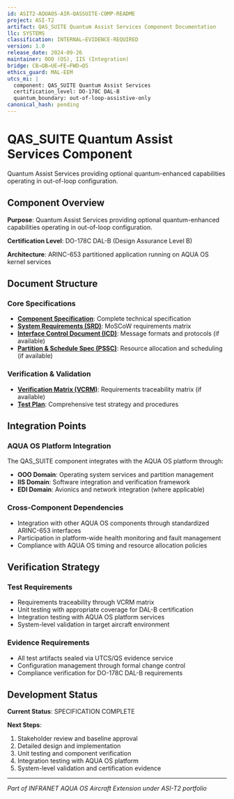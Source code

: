 ```yaml
---
id: ASIT2-AQUAOS-AIR-QASSUITE-COMP-README
project: ASI-T2
artifact: QAS_SUITE Quantum Assist Services Component Documentation
llc: SYSTEMS
classification: INTERNAL–EVIDENCE-REQUIRED
version: 1.0
release_date: 2024-09-26
maintainer: OOO (OS), IIS (Integration)
bridge: CB→QB→UE→FE→FWD→QS
ethics_guard: MAL-EEM
utcs_mi: |
  component: QAS_SUITE Quantum Assist Services
  certification_level: DO-178C DAL-B
  quantum_boundary: out-of-loop-assistive-only
canonical_hash: pending
---
```


# QAS_SUITE Quantum Assist Services Component

Quantum Assist Services providing optional quantum-enhanced capabilities operating in out-of-loop configuration.

## Component Overview

**Purpose**: Quantum Assist Services providing optional quantum-enhanced capabilities operating in out-of-loop configuration.

**Certification Level**: DO-178C DAL-B (Design Assurance Level B)

**Architecture**: ARINC-653 partitioned application running on AQUA OS kernel services

## Document Structure

### Core Specifications
- **[Component Specification](./QAS_SUITE_Component_Spec.md)**: Complete technical specification
- **[System Requirements (SRD)](./QAS_SUITE_SRD.md)**: MoSCoW requirements matrix
- **[Interface Control Document (ICD)](./QAS_SUITE_ICD.yaml)**: Message formats and protocols (if available)
- **[Partition & Schedule Spec (PSSC)](./QAS_SUITE_PSSC.json)**: Resource allocation and scheduling (if available)

### Verification & Validation
- **[Verification Matrix (VCRM)](./QAS_SUITE_VCRM.csv)**: Requirements traceability matrix (if available)
- **[Test Plan](./QAS_SUITE_Test_Plan.md)**: Comprehensive test strategy and procedures

## Integration Points

### AQUA OS Platform Integration
The QAS_SUITE component integrates with the AQUA OS platform through:
- **OOO Domain**: Operating system services and partition management
- **IIS Domain**: Software integration and verification framework
- **EDI Domain**: Avionics and network integration (where applicable)

### Cross-Component Dependencies
- Integration with other AQUA OS components through standardized ARINC-653 interfaces
- Participation in platform-wide health monitoring and fault management
- Compliance with AQUA OS timing and resource allocation policies

## Verification Strategy

### Test Requirements
- Requirements traceability through VCRM matrix
- Unit testing with appropriate coverage for DAL-B certification
- Integration testing with AQUA OS platform services
- System-level validation in target aircraft environment

### Evidence Requirements
- All test artifacts sealed via UTCS/QS evidence service
- Configuration management through formal change control
- Compliance verification for DO-178C DAL-B requirements

## Development Status

**Current Status**: SPECIFICATION COMPLETE

**Next Steps**:
1. Stakeholder review and baseline approval
2. Detailed design and implementation  
3. Unit testing and component verification
4. Integration testing with AQUA OS platform
5. System-level validation and certification evidence

---

*Part of INFRANET AQUA OS Aircraft Extension under ASI-T2 portfolio*
